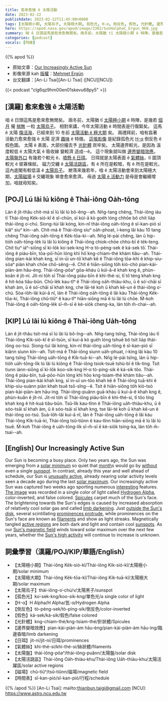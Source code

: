 ```yaml
---
title: 愈來愈強 ê 太陽活動
date: 2023-02-22
publishdate: 2023-02-22T11:45:00+0800
tags: [太陽極小期, 太陽烏子, 太陽極大期, 孤色光, H-α, 倒反色, 假色, 光針體, 邊界變暗效應, 日珥, 氣體絲, 太陽盤, 太陽活跳區, 磁場, 時間表]
hero: https://apod.nasa.gov/apod/image/2302/SunHalphaC_Ergun_960.jpg
summary: 咱 ê 日頭這馬是愈來愈無閒矣。兩冬前，太陽猶 tī 太陽極小期 ê 時陣，是幾若個月攏揣無一粒太陽烏子。
categories: [podcast]
vocals: [阿綠]
---
```


{{% apod %}}

- 原始文章：[Our Increasingly Active Sun](https://apod.nasa.gov/apod/ap230222.html)
- 影像來源 kah [版權][copyright]：[Mehmet Ergün](https://www.instagram.com/mehmet.erguen/)
- 台文翻譯：[An-Li Tsai][An-Li Tsai] ([NCU][NCU])

{{< podcast "clg6qz9hm00en01skevu68py5" >}}

## [漢羅] 愈來愈強 ê 太陽活動
咱 ê 日頭這馬是愈來愈無閒矣。
兩冬前，太陽猶 tī [太陽極小期][solar minimum] ê 時陣，是幾若 [個月][month] 攏 [揣無][without] 一粒 [太陽烏子][sunspot]。
相對來講，今年太陽活動 ê 時間表是行傷緊矣。
這馬 ê 太陽 [傷活潑][unusually active]，已經來到 10 冬前 [太陽活動 ê 極大期][solar maximum] 矣。
兩禮拜前，咱有翕著 活動力愈來愈強 ê 太陽 足濟 [趣味][interesting] ê 特徵。
[這張影像][The image] 是紀錄孤色光 [H-α][Hydrogen Alpha] 倒反色 ê 假色圖。
太陽 ê 表面，大部份攏去予 [光針體][Spicules] 崁牢矣。
太陽邊界較光，是因為 溫度較低 ê 太陽大氣 ê 吸收線 變較濟 造成--ê。
這个現象就叫做 [邊界變暗效應][limb darkening]。
[太陽盤外口][outside the Sun's disk] 有幾若个較光 ê、[噴懸 ê 日珥][prominences protrude]。
日珥就是太陽表面 ê [氣體絲][filaments]，tī 圖頂較光 ê 彼寡條紋。
磁力交纏 ê [太陽活跳區][active regions]，有 ê 所在是較暗，有 ê 所在是較光，這內底閣有較低溫 ê [太陽烏子][sunspots]。
紲落來幾若年，咱 ê 太陽活動會來到太陽極大期，[太陽磁場][Sun's magnetic field] ê 交纏現象 嘛會愈來愈濟。
毋過 [太陽 ê 活動力][Sun's high activity] 是毋是會繼續增加，咱就毋知矣。


## [POJ] Lú lâi lú kiông ê Thài-iông Oa̍h-tōng
Lán ê ji̍t-thâu chit-má sī lú lâi lú bô-êng--ah.
Nn̄g-tang chêng, Thài-iông iáu tī Thài-iông Ke̍k-sió-kî ê sî-chūn, sī kúi-ā kò goe̍h lóng chhōe bô chi̍t lia̍p thài-iông o͘-chú.
Siong-tùi lâi kóng, kin-nî thài-iông oa̍h-tōng ê sî-kan-pió sī kiâⁿ siuⁿ kín--ah.
Chit-má ê Thài-iông siuⁿ oa̍h-phoat, í-keng lâi kàu 10 tang chêng Thài-iông oa̍h-tōng ê Ke̍k-tōa-ki--ah.
Nn̄g lé-pài chêng, lán ū hip-tio̍h oa̍h-tōng-le̍k lú lâi lú kiông ê Thài-iông chiok-chōe chhù-bī ê te̍k-teng.
Chit tiuⁿ iáⁿ-siōng sī kì-lo̍k ko͘-sek-kng H-α tò-péng-sek ê ká-sek tô͘.
Thài-iông ê piáu-bīn, tōa-pō͘-hūn lóng khì hō͘ kng-chiam-thé khàm tiâu--ah.
Thài-iông pian-kài khah kng, sī in-ūi un-tō͘ khah kē ê Thài-iông tōa-khì ê khip-siu-sòaⁿ piàn khah chōe chō-sêng--ê.
Chit ê hiān-siōng to̍h kiò-chò pian-kài-piàn-àm hāu-èng.
Thài-iông-pôaⁿ gōa-kháu ū kúi-ā-ê khah kng ê, phùn-koân ê ji̍t-ní.
Ji̍t-ní to̍h sī Thài-iông piáu-bīn ê khì-thé-si, tī tô͘ téng khah kng ê hit-kóa tiâu-bûn.
Chû-le̍k kau-tîⁿ ê Thài-iông oa̍h-thiàu-khu, ū ê só͘-chāi sī khah àm, ū ê só͘-chāi sī khah kng, che lāi-té koh ū khah kē-un ê thài-iông o͘-chú.
Sòa-lo̍h-lâi kúi-ā nî, lán ê Thài-iông oa̍h-tōng ē lâi kàu Thài-iông Ke̍k-tōa-ki, Thài-iông chû-tiûⁿ ê kau-tîⁿ hiān-siōng mā ē lú lâi lú chōe.
M̄-koh Thài-iông ê oa̍h-tōng-le̍k sī-m̄-sī ē kè-sio̍k cheng-ka, lán to̍h m̄-chai--ah.



## [KIP] Lú lâi lú kiông ê Thài-iông Ua̍h-tōng
Lán ê ji̍t-thâu tsit-má sī lú lâi lú bô-îng--ah.
Nn̄g-tang tsîng, Thài-iông iáu tī Thài-iông Ki̍k-sió-kî ê sî-tsūn, sī kuí-ā kò gue̍h lóng tshuē bô tsi̍t lia̍p thài-iông oo-tsú.
Siong-tuì lâi kóng, kin-nî thài-iông ua̍h-tōng ê sî-kan-pió sī kiânn siunn kín--ah.
Tsit-má ê Thài-iông siunn ua̍h-phuat, í-king lâi kàu 10 tang tsîng Thài-iông ua̍h-tōng ê Ki̍k-tuā-ki--ah.
Nn̄g lé-pài tsîng, lán ū hip-tio̍h ua̍h-tōng-li̍k lú lâi lú kiông ê Thài-iông tsiok-tsuē tshù-bī ê ti̍k-ting.
Tsit tiunn iánn-siōng sī kì-lo̍k koo-sik-kng H-α tò-píng-sik ê ká-sik tôo.
Thài-iông ê piáu-bīn, tuā-pōo-hūn lóng khì hōo kng-tsiam-thé khàm tiâu--ah.
Thài-iông pian-kài khah kng, sī in-uī un-tōo khah kē ê Thài-iông tuā-khì ê khip-siu-suànn piàn khah tsuē tsō-sîng--ê.
Tsit ê hiān-siōng to̍h kiò-tsò pian-kài-piàn-àm hāu-ìng.
Thài-iông-puânn guā-kháu ū kuí-ā-ê khah kng ê, phùn-kuân ê ji̍t-ní.
Ji̍t-ní to̍h sī Thài-iông piáu-bīn ê khì-thé-si, tī tôo tíng khah kng ê hit-kuá tiâu-bûn.
Tsû-li̍k kau-tînn ê Thài-iông ua̍h-thiàu-khu, ū ê sóo-tsāi sī khah àm, ū ê sóo-tsāi sī khah kng, tse lāi-té koh ū khah kē-un ê thài-iông oo-tsú.
Suà-lo̍h-lâi kuí-ā nî, lán ê Thài-iông ua̍h-tōng ē lâi kàu Thài-iông Ki̍k-tuā-ki, Thài-iông tsû-tiûnn ê kau-tînn hiān-siōng mā ē lú lâi lú tsuē.
M̄-koh Thài-iông ê ua̍h-tōng-li̍k sī-m̄-sī ē kè-sio̍k tsing-ka, lán to̍h m̄-tsai--ah.

## [English] Our Increasingly Active Sun

Our Sun is becoming a busy place.
Only two years ago, the Sun was emerging from a [solar minimum][solar minimum] so quiet that [month][month]s would go by [without][without] even a single [sunspot][sunspot].
In contrast, already this year and well ahead of schedule, our Sun is [unusually active][unusually active], already nearing solar activity levels seen a decade ago during the last [solar maximum][solar maximum].
Our increasingly active Sun was captured two weeks ago sporting numerous [interesting][interesting] features.
[The image][The image] was recorded in a single color of light called [Hydrogen Alpha][Hydrogen Alpha], color-inverted, and false colored.
[Spicules][Spicules] carpet much of the Sun's face.
The brightening towards the Sun's edges is caused by increased absorption of relatively cool solar gas and called [limb darkening][limb darkening].
Just [outside the Sun's disk][outside the Sun's disk], several scintillating [prominences protrude][prominences protrude], while prominences on the Sun's face are known as [filaments][filaments] and show as light streaks.
Magnetically tangled [active regions][active regions] are both dark and light and contain cool [sunspots][sunspots].
As our [Sun's magnetic field][Sun's magnetic field] winds toward solar maximum over the next few years, whether the [Sun's high activity][unusually active] will continue to increase is unknown.


## 詞彙學習（漢羅/POJ/KIP/華語/English）
- 【太陽極小期】Thài-iông Ke̍k-sió-kî/Thài-iông Ki̍k-sió-kî/太陽極小期/solar minimum
- 【太陽極大期】Thài-iông Ke̍k-tōa-kî/Thài-iông Ki̍k-tuā-kî/太陽極大期/solar maximum
- 【太陽烏子】thài-iông-o͘-chú/v/太陽黑子/sunspot
- 【孤色光】ko͘-sek-kng/koo-sik-kng/單色光/a single color of light
- 【H-α】H Alpha/H Alpha/氫-α/Hydrogen Alpha
- 【倒反色】tò-péng-sek/tò-píng-sik/倒反色/color-inverted
- 【假色】ká-sek/ká-sik/假色/false colored
- 【光針體】kng-chiam-thé/kng-tsiam-thé/針狀體/Spicules
- 【邊界變暗效應】pian-kài-piàn-àm hāu-èng/pian-kài-piàn-àm hāu-ìng/臨邊昏暗/limb darkening
- 【日珥】ji̍t-ní/ji̍t-ní/日珥/prominences
- 【氣體絲】khì-thé-si/khì-thé-si/絲狀體/filaments
- 【太陽盤】thài-iông-pôaⁿ/thài-iông-puânn/太陽盤/solar disk
- 【太陽活跳區】Thài-iông Oa̍h-thiàu-khu/Thài-iông Ua̍h-thiàu-khu/太陽活躍區/solar active regions
- 【磁場】chû-tiûⁿ/tsû-tiûnn/磁場/magnetic field
- 【時間表】sî-kan-pió/sî-kan-pió/行程/schedule



{{% /apod %}}
[An-Li Tsai]: mailto:thianbun.taigi@gmail.com
[NCU]: https://www.astro.ncu.edu.tw

[copyright]: https://apod.nasa.gov/apod/fap/lib/about_apod.html#srapply
[License]: https://creativecommons.org/licenses/by/2.0/

[solar minimum]:https://en.wikipedia.org/wiki/Solar_minimum
[month]:https://apod.nasa.gov/apod/ap190306.html
[without]:https://apod.nasa.gov/apod/ap190715.html
[sunspot]:https://apod.nasa.gov/apod/ap150629.html
[unusually active]:https://spaceweatherarchive.com/2023/02/04/sunspot-counts-hit-their-highest-level-in-9-years/
[solar maximum]:https://en.wikipedia.org/wiki/Solar_maximum
[interesting]:https://miro.medium.com/max/2400/1*Bp1dNLfyDjH2QCgALi-BrQ.jpeg
[The image]:https://www.facebook.com/photo/?fbid=745237160282433&set=a.220016599471161
[Hydrogen Alpha]:https://en.wikipedia.org/wiki/H-alpha
[Spicules]:https://www.nasa.gov/feature/goddard/2017/scientists-uncover-origins-of-the-sun-s-swirling-spicules
[limb darkening]:https://en.wikipedia.org/wiki/Limb_darkening
[outside the Sun's disk]:https://apod.nasa.gov/apod/ap220302.html
[prominences protrude]:https://apod.nasa.gov/apod/ap150125.html
[filaments]:https://apod.nasa.gov/apod/ap220913.html
[active regions]:https://www.nasa.gov/feature/sdo-shows-active-regions-across-front-of-sun
[sunspots]:https://spaceplace.nasa.gov/solar-activity/en/
[Sun's magnetic field]:https://www.nasa.gov/image-feature/suns-magnetic-field-portrayed
[Sun's high activity]:https://spaceweatherarchive.com/2023/02/04/sunspot-counts-hit-their-highest-level-in-9-years/

